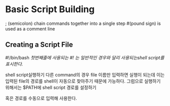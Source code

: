 # Basic Script Building

; (semicolon) chain commands together into a single step
#(pound sign) is used as a comment line 

Creating a Script File
---------

#!/bin/bash
*첫번째줄에 사용되는 #! 는 일반적인 경우와 달리 사용되는shell script를 표시한다.*


shell script실행하기
다른 command의 경우 file 이름만 입력하면 실행이 되는데 이는 입력된 file의 경로를 shell이 자동으로 찾아주기 때문에 가능하다. 
그럼으로 실행하기 위해서는 $PATH에 shell script 경로를 설정하기 

혹은 경로를 수동으로 입력해 사용한다. 
